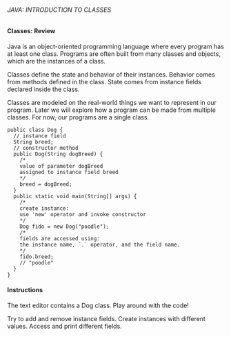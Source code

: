 ###### JAVA: INTRODUCTION TO CLASSES

#### Classes: Review

Java is an object-oriented programming language where every program has at least one class. Programs are often built from many classes and objects, which are the instances of a class.

Classes define the state and behavior of their instances. Behavior comes from methods defined in the class. State comes from instance fields declared inside the class.

Classes are modeled on the real-world things we want to represent in our program. Later we will explore how a program can be made from multiple classes. For now, our programs are a single class.

```
public class Dog {
  // instance field
  String breed;
  // constructor method
  public Dog(String dogBreed) {
    /* 
    value of parameter dogBreed 
    assigned to instance field breed
    */
    breed = dogBreed;
  }
  public static void main(String[] args) {
    /* 
    create instance: 
    use 'new' operator and invoke constructor
    */
    Dog fido = new Dog("poodle");
    /* 
    fields are accessed using: 
    the instance name, `.` operator, and the field name.
    */
    fido.breed;
    // "poodle"
  }
}
```

#### Instructions

The text editor contains a Dog class. Play around with the code!

Try to add and remove instance fields. Create instances with different values. Access and print different fields.